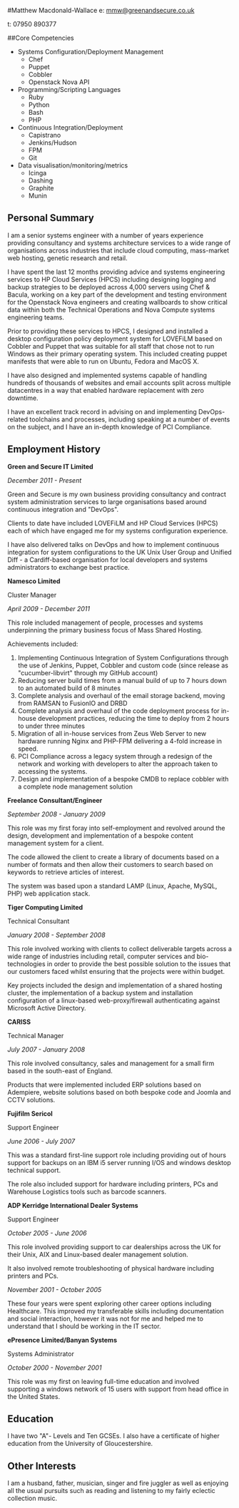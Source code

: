 #Matthew Macdonald-Wallace
e: [mmw@greenandsecure.co.uk](mailto:mmw@greenandsecure.co.uk)

t: 07950 890377

##Core Competencies

  * Systems Configuration/Deployment Management 
    * Chef 
    * Puppet 
    * Cobbler 
    * Openstack Nova API 
  * Programming/Scripting Languages
    * Ruby
    * Python
    * Bash
    * PHP
  * Continuous Integration/Deployment 
    * Capistrano
    * Jenkins/Hudson
    * FPM
    * Git
  * Data visualisation/monitoring/metrics
    * Icinga
    * Dashing
    * Graphite
    * Munin

## Personal Summary

I am a senior systems engineer with a number of years experience providing consultancy and systems architecture services to a wide range of organisations across industries that include cloud computing, mass-market web hosting, genetic research and retail.

I have spent the last 12 months providing advice and systems engineering services to HP Cloud Services (HPCS) including designing logging and backup strategies to be deployed across 4,000 servers using Chef & Bacula, working on a key part of the development and testing environment for the Openstack Nova engineers and creating wallboards to show critical data within both the Technical Operations and Nova Compute systems engineering teams.

Prior to providing these services to HPCS, I designed and installed a desktop configuration policy deployment system for LOVEFiLM based on Cobbler and Puppet that was suitable for all staff that chose not to run Windows as their primary operating system.  This included creating puppet manifests that were able to run on Ubuntu, Fedora and MacOS X.

I have also designed and implemented systems capable of handling hundreds of thousands of websites and email accounts split across multiple datacentres in a way that enabled hardware replacement with zero downtime.

I have an excellent track record in advising on and implementing DevOps-related toolchains and processes, including speaking at a number of events on the subject, and I have an in-depth knowledge of PCI Compliance.

## Employment History

__Green and Secure IT Limited__

_December 2011 - Present_

Green and Secure is my own business providing consultancy and contract system administration services to large organisations based around continuous integration and "DevOps".

Clients to date have included LOVEFiLM and HP Cloud Services (HPCS) each of which have engaged me for my systems configuration experience.

I have also delivered talks on DevOps and how to implement continuous integration for system configurations to the UK Unix User Group and Unified Diff -  a Cardiff-based organisation for local developers and systems administrators to exchange best practice.

__Namesco Limited__

Cluster Manager

_April 2009 - December 2011_

This role included management of people, processes and systems underpinning the primary business focus of Mass Shared Hosting.

Achievements included:

  1. Implementing Continuous Integration of System Configurations through the use of Jenkins, Puppet, Cobbler and custom code (since release as "cucumber-libvirt" through my GitHub account)
  2. Reducing server build times from a manual build of up to 7 hours down to an automated build of 8 minutes
  3. Complete analysis and overhaul of the email storage backend, moving from RAMSAN to FusionIO and DRBD
  4. Complete analysis and overhaul of the code deployment process for in-house development practices, reducing the time to deploy from 2 hours to under three minutes
  5. Migration of all in-house services from Zeus Web Server to new hardware running Nginx and PHP-FPM delivering a 4-fold increase in speed.
  6. PCI Compliance across a legacy system through a redesign of the network and working with developers to alter the approach taken to accessing the systems.
  7. Design and implementation of a bespoke CMDB to replace cobbler with a complete node management solution

__Freelance Consultant/Engineer__

_September 2008 - January 2009_

This role was my first foray into self-employment and revolved around the design, development and implementation of a bespoke content management system for a client.

The code allowed the client to create a library of documents based on a number of formats and then allow their customers to search based on keywords to retrieve articles of interest.

The system was based upon a standard LAMP (Linux, Apache, MySQL, PHP) web application stack.

__Tiger Computing Limited__

Technical Consultant

_January 2008 - September 2008_

This role involved working with clients to collect deliverable targets across a wide range of industries including retail, computer services and bio-technologies in order to provide the best possible solution to the issues that our customers faced whilst ensuring that the projects were within budget.

Key projects included the design and implementation of a shared hosting cluster, the implementation of a backup system and installation configuration of a linux-based web-proxy/firewall authenticating against Microsoft Active Directory.

__CARISS__

Technical Manager

_July 2007 - January 2008_

This role involved consultancy, sales and management for a small firm based in the south-east of England.

Products that were implemented included ERP solutions based on Adempiere, website solutions based on both bespoke code and Joomla and CCTV solutions.

__Fujifilm Sericol__

Support Engineer

_June 2006 - July 2007_

This was a standard first-line support role including providing out of hours support for backups on an IBM i5 server running I/OS and windows desktop technical support.

The role also included support for hardware including printers, PCs and Warehouse Logistics tools such as barcode scanners.

__ADP Kerridge International Dealer Systems__

Support Engineer

_October 2005 - June 2006_

This role involved providing support to car dealerships across the UK for their Unix, AIX and Linux-based dealer management solution.

It also involved remote troubleshooting of physical hardware including printers and PCs.

_November 2001 - October 2005_

These four years were spent exploring other career options including Healthcare.  This improved my transferable skills including documentation and social interaction, however it was not for me and helped me to understand that I should be working in the IT sector.

__ePresence Limited/Banyan Systems__

Systems Administrator

_October 2000 - November 2001_

This role was my first on leaving full-time education  and involved supporting a windows network of 15 users with support from head office in the United States.

Education
--------

I have two "A"- Levels and Ten GCSEs.  I also have a certificate of higher education from the University of Gloucestershire.

Other Interests
---------------

I am a husband, father, musician, singer and fire juggler as well as enjoying all the usual pursuits such as reading and listening to my fairly eclectic collection music.

